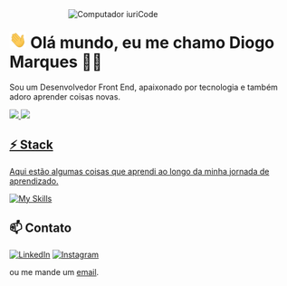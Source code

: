 <img src="https://raw.githubusercontent.com/MicaelliMedeiros/micaellimedeiros/master/image/computer-illustration.png" min-width="400px" max-width="400px" width="400px" align="right" alt="Computador iuriCode">


# <img src="https://raw.githubusercontent.com/ABSphreak/ABSphreak/master/gifs/Hi.gif" width="30px" height="30px"> Olá mundo, eu me chamo Diogo Marques 👨‍💻

Sou um Desenvolvedor Front End, apaixonado por tecnologia e também adoro aprender coisas novas.

<div align="left">
  <a href="https://github.com/diogoamv">
  <img height="180em" src="https://github-readme-stats.vercel.app/api?username=diogoamv&show_icons=true&theme=dracula&include_all_commits=true&count_private=true"/>
  <img height="180em" src="https://github-readme-stats.vercel.app/api/top-langs/?username=diogoamv&layout=compact&langs_count=7&theme=dracula"/>
</div>

## ⚡ Stack

Aqui estão algumas coisas que aprendi ao longo da minha jornada de aprendizado.

[![My Skills](https://skillicons.dev/icons?i=html,css,js,ts,react,nextjs,sass,styledcomponents,nodejs,docker)](https://skillicons.dev)
 

 

## 📫 Contato
[![LinkedIn](https://img.shields.io/badge/LinkedIn-0077B5?style=for-the-badge&logo=linkedin&logoColor=white)](https://www.linkedin.com/in/diogo-marques-719950221/) 
[![Instagram](https://img.shields.io/badge/Instagram-%23E4405F.svg?style=for-the-badge&logo=Instagram&logoColor=white)](https://www.instagram.com/diogov.dev/)


ou me mande um [email](mailto:contato.diogoamv@gmail.com).
